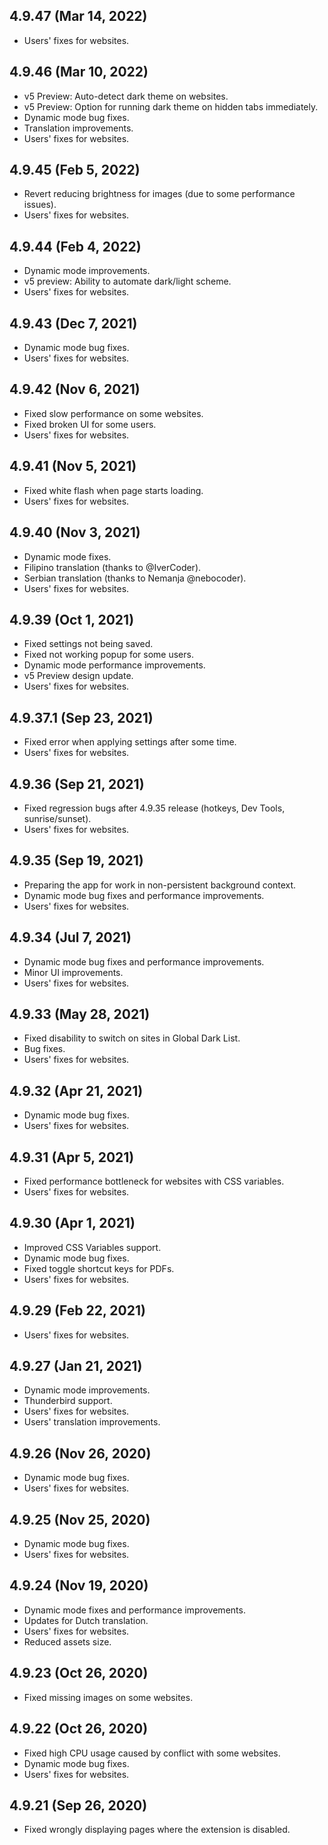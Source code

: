 ## 4.9.47 (Mar 14, 2022)
- Users' fixes for websites.

## 4.9.46 (Mar 10, 2022)
- v5 Preview: Auto-detect dark theme on websites.
- v5 Preview: Option for running dark theme on hidden tabs immediately.
- Dynamic mode bug fixes.
- Translation improvements.
- Users' fixes for websites.

## 4.9.45 (Feb 5, 2022)
- Revert reducing brightness for images (due to some performance issues).
- Users' fixes for websites.

## 4.9.44 (Feb 4, 2022)
- Dynamic mode improvements.
- v5 preview: Ability to automate dark/light scheme.
- Users' fixes for websites.

## 4.9.43 (Dec 7, 2021)
- Dynamic mode bug fixes.
- Users' fixes for websites.

## 4.9.42 (Nov 6, 2021)
- Fixed slow performance on some websites.
- Fixed broken UI for some users.
- Users' fixes for websites.

## 4.9.41 (Nov 5, 2021)
- Fixed white flash when page starts loading.
- Users' fixes for websites.

## 4.9.40 (Nov 3, 2021)
- Dynamic mode fixes.
- Filipino translation (thanks to @IverCoder).
- Serbian translation (thanks to Nemanja @nebocoder).
- Users' fixes for websites.

## 4.9.39 (Oct 1, 2021)
- Fixed settings not being saved.
- Fixed not working popup for some users.
- Dynamic mode performance improvements.
- v5 Preview design update.
- Users' fixes for websites.

## 4.9.37.1 (Sep 23, 2021)
- Fixed error when applying settings after some time.
- Users' fixes for websites.

## 4.9.36 (Sep 21, 2021)
- Fixed regression bugs after 4.9.35 release (hotkeys, Dev Tools, sunrise/sunset).
- Users' fixes for websites.

## 4.9.35 (Sep 19, 2021)
- Preparing the app for work in non-persistent background context.
- Dynamic mode bug fixes and performance improvements.
- Users' fixes for websites.

## 4.9.34 (Jul 7, 2021)
- Dynamic mode bug fixes and performance improvements.
- Minor UI improvements.
- Users' fixes for websites.

## 4.9.33 (May 28, 2021)
- Fixed disability to switch on sites in Global Dark List.
- Bug fixes.
- Users' fixes for websites.

## 4.9.32 (Apr 21, 2021)
- Dynamic mode bug fixes.
- Users' fixes for websites.

## 4.9.31 (Apr 5, 2021)
- Fixed performance bottleneck for websites with CSS variables.
- Users' fixes for websites.

## 4.9.30 (Apr 1, 2021)
- Improved CSS Variables support.
- Dynamic mode bug fixes.
- Fixed toggle shortcut keys for PDFs.
- Users' fixes for websites.

## 4.9.29 (Feb 22, 2021)
- Users' fixes for websites.

## 4.9.27 (Jan 21, 2021)
- Dynamic mode improvements.
- Thunderbird support.
- Users' fixes for websites.
- Users' translation improvements.

## 4.9.26 (Nov 26, 2020)
- Dynamic mode bug fixes.
- Users' fixes for websites.

## 4.9.25 (Nov 25, 2020)
- Dynamic mode bug fixes.
- Users' fixes for websites.

## 4.9.24 (Nov 19, 2020)
- Dynamic mode fixes and performance improvements.
- Updates for Dutch translation.
- Users' fixes for websites.
- Reduced assets size.

## 4.9.23 (Oct 26, 2020)
- Fixed missing images on some websites.

## 4.9.22 (Oct 26, 2020)
- Fixed high CPU usage caused by conflict with some websites.
- Dynamic mode bug fixes.
- Users' fixes for websites.

## 4.9.21 (Sep 26, 2020)
- Fixed wrongly displaying pages where the extension is disabled.
